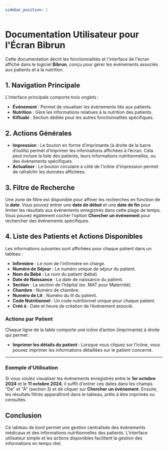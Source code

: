 ```yaml
---
sidebar_position: 1
---
```


# Documentation Utilisateur pour l'Écran Bibrun

Cette documentation décrit les fonctionnalités et l'interface de l'écran affiché dans le logiciel **Bibrun**, conçu pour gérer les événements associés aux patients et à la nutrition.

## 1. Navigation Principale

L'interface principale comporte trois onglets :

- **Événement** : Permet de visualiser les événements liés aux patients.
- **Nutrition** : Gère les informations relatives à la nutrition des patients.
- **Kifluabi** : Section dédiée pour les autres fonctionnalités spécifiques.

## 2. Actions Générales

- **Impression** : Le bouton en forme d’imprimante (à droite de la barre d’outils) permet d’imprimer les informations affichées à l’écran. Cela peut inclure la liste des patients, leurs informations nutritionnelles, ou des événements spécifiques.
- **Actualiser** : Le bouton circulaire à côté de l'icône d'impression permet de rafraîchir les données affichées.

## 3. Filtre de Recherche

Une zone de filtre est disponible pour affiner les recherches en fonction de la **date**. Vous pouvez entrer une **date de début** et une **date de fin** pour limiter les résultats aux événements enregistrés dans cette plage de temps. Vous pouvez également cocher l'option **Chercher un événement** pour rechercher des événements spécifiques.

## 4. Liste des Patients et Actions Disponibles

Les informations suivantes sont affichées pour chaque patient dans un tableau :

- **Infirmière** : Le nom de l’infirmière en charge.
- **Numéro de Séjour** : Le numéro unique de séjour du patient.
- **Nom du Bébé** : Le nom du patient (bébé).
- **Date de Naissance** : La date de naissance du patient.
- **Section** : La section de l’hôpital (ex. MAT pour Maternité).
- **Chambre** : Numéro de chambre.
- **Numéro de Lit** : Numéro du lit du patient.
- **Code Nutritionnel** : Un code nutritionnel unique pour chaque patient.
- **Créé à** : Date et heure de création de l’événement associé.

### Actions par Patient

Chaque ligne de la table comporte une icône d’action (imprimante) à droite qui permet :

- **Imprimer les détails du patient** : Lorsque vous cliquez sur l’icône, vous pouvez imprimer les informations détaillées sur le patient concerné.

---

### Exemple d'Utilisation

Si vous voulez visualiser les événements enregistrés entre le **1er octobre 2024** et le **11 octobre 2024**, il suffit d'entrer ces dates dans les champs "De" et "À" (section 3) et de cliquer sur **Chercher un événement**. Ensuite, les résultats filtrés apparaîtront dans le tableau, prêts à être imprimés ou consultés.

## Conclusion

Ce tableau de bord permet une gestion centralisée des événements médicaux et des informations nutritionnelles des patients. L'interface utilisateur simple et les actions disponibles facilitent la gestion des informations en temps réel.
